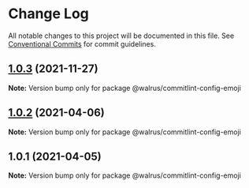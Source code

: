 # Change Log

All notable changes to this project will be documented in this file.
See [Conventional Commits](https://conventionalcommits.org) for commit guidelines.

## [1.0.3](https://github.com/walrusjs/commit-workflow/compare/@walrus/commitlint-config-emoji@1.0.2...@walrus/commitlint-config-emoji@1.0.3) (2021-11-27)

**Note:** Version bump only for package @walrus/commitlint-config-emoji

## [1.0.2](https://github.com/walrusjs/commit-workflow/compare/@walrus/commitlint-config-emoji@1.0.1...@walrus/commitlint-config-emoji@1.0.2) (2021-04-06)

**Note:** Version bump only for package @walrus/commitlint-config-emoji

## 1.0.1 (2021-04-05)

**Note:** Version bump only for package @walrus/commitlint-config-emoji
